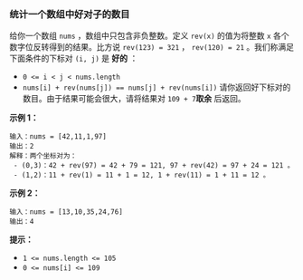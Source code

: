 ### 统计一个数组中好对子的数目 ###
给你一个数组 `nums` ，数组中只包含非负整数。定义 `rev(x)` 的值为将整数 `x` 各个数字位反转得到的结果。比方说 `rev(123) = 321` ， `rev(120) = 21` 。我们称满足下面条件的下标对 `(i, j)` 是 **好的** ：

* `0 <= i < j < nums.length`
* `nums[i] + rev(nums[j]) == nums[j] + rev(nums[i])`
请你返回好下标对的数目。由于结果可能会很大，请将结果对 `109 + 7`**取余** 后返回。



**示例 1：**

```
输入：nums = [42,11,1,97]
输出：2
解释：两个坐标对为：
 - (0,3)：42 + rev(97) = 42 + 79 = 121, 97 + rev(42) = 97 + 24 = 121 。
 - (1,2)：11 + rev(1) = 11 + 1 = 12, 1 + rev(11) = 1 + 11 = 12 。
```

**示例 2：**

```
输入：nums = [13,10,35,24,76]
输出：4
```



**提示：**

* `1 <= nums.length <= 105`
* `0 <= nums[i] <= 109`

